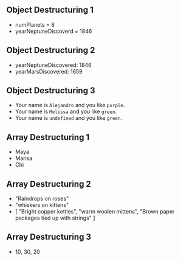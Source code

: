 ## Object Destructuring 1
- numPlanets = 8
- yearNeptuneDiscoverd = 1846

## Object Destructuring 2
- yearNeptuneDiscovered: 1846
- yearMarsDiscovered: 1659

## Object Destructuring 3
- Your name is `Alejandro` and you like `purple`.
- Your name is `Melissa` and you like `green`.
- Your name is `undefined` and you like `green`.

## Array Destructuring 1
- Maya
- Marisa
- Chi

## Array Destructuring 2
- "Raindrops on roses"
- "whiskers on kittens"
- [ "Bright copper kettles", "warm woolen mittens", "Brown paper packages tied up with strings" ]

## Array Destructuring 3
- 10, 30, 20